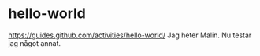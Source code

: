 # hello-world
https://guides.github.com/activities/hello-world/
Jag heter Malin.
Nu testar jag något annat.
